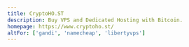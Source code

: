 ```yaml
---
title: CryptoHO.ST
description: Buy VPS and Dedicated Hosting with Bitcoin.
homepage: https://www.cryptoho.st/
altFor: ['gandi', 'namecheap', 'libertyvps']
---
```

